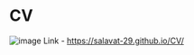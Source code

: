 # CV
![image](https://user-images.githubusercontent.com/122313622/217603208-c6bfdb93-95a5-4741-848e-bd9d18a9815f.png)
Link - https://salavat-29.github.io/CV/
